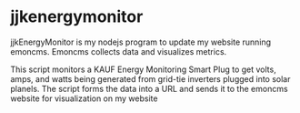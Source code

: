# jjkenergymonitor
jjkEnergyMonitor is my nodejs program to update my website running emoncms.  Emoncms collects data and visualizes metrics.  

This script monitors a KAUF Energy Monitoring Smart Plug to get volts, amps, and watts being generated from grid-tie inverters plugged into solar planels. The script forms the data into a URL and sends it to the emoncms website for visualization on my website

